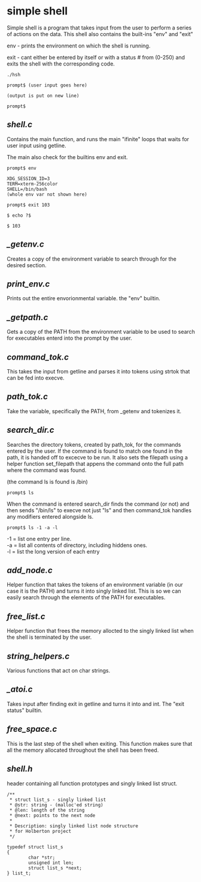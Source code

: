 # **simple shell**

Simple shell is a program that takes input from the user to perform a
series of actions on the data. This shell also contains the built-ins "env" and "exit"

env - prints the environment on which the shell is running.

exit - cant either be entered by itself or with a status # from (0-250) and
exits the shell with the corresponding code.

```
./hsh

prompt$ (user input goes here)

(output is put on new line)

prompt$
```

## *shell.c*

Contains the main function, and runs the main "ifinite" loops
that waits for user input using getline.

The main also check for the builtins env and exit.

```
prompt$ env

XDG_SESSION_ID=3
TERM=xterm-256color
SHELL=/bin/bash
(whole env var not shown here)

prompt$ exit 103

$ echo ?$

$ 103
```

## *_getenv.c*

Creates a copy of the environment variable to search through for the desired section.

## *print_env.c*

Prints out the entire envorionmental variable. the "env" builtin.

## *_getpath.c*

Gets a copy of the PATH from the environment variable to be used to search for executables
enterd into the prompt by the user.

## *command_tok.c*

This takes the input from getline and parses it into tokens using strtok that can be fed
into execve.

## *path_tok.c*

Take the variable, specifically the PATH, from \_getenv and tokenizes
it.

## *search_dir.c*

Searches the directory tokens, created by path\_tok, for the commands
entered by the user. If the command is found to match one found in the path, it is
handed off to excecve to be run. It also sets the filepath using a helper function
set\_filepath that appens the command onto the full path where the command was found.

(the command ls is found is /bin)
```
prompt$ ls
```
When the command is entered search\_dir finds the command (or not)
and then sends "/bin/ls" to execve not just "ls" and then command\_tok
handles any modifiers entered alongside ls.

```
prompt$ ls -1 -a -l
```
-1 = list one entry per line.\
-a = list all contents of directory, including hiddens ones.\
-l = list the long version of each entry

## *add_node.c*

Helper function that takes the tokens of an environment variable (in our case it is
the PATH) and turns it into singly linked list. This is so we can easily search through
the elements of the PATH for executables.

## *free_list.c*

Helper function that frees the memory allocted to the singly linked list
when the shell is terminated by the user.

## *string_helpers.c*

Various functions that act on char strings.

## *_atoi.c*

Takes input after finding exit in getline and turns it into and int. The "exit status" builtin.

## *free_space.c*

This is the last step of the shell when exiting. This function makes sure that all the memory
allocated throughout the shell has been freed.

## *shell.h*

header containing all function prototypes and singly linked list struct.

```
/**
 * struct list_s - singly linked list
 * @str: string - (malloc'ed string)
 * @len: length of the string
 * @next: points to the next node
 *
 * Description: singly linked list node structure
 * for Holberton project
 */

typedef struct list_s
{
        char *str;
        unsigned int len;
        struct list_s *next;
} list_t;
```

